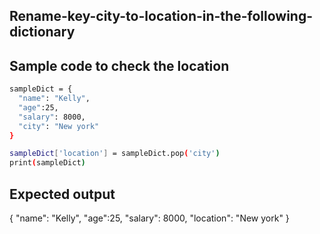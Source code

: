 ## Rename-key-city-to-location-in-the-following-dictionary
## Sample code to check the location
```sh
sampleDict = {
  "name": "Kelly",
  "age":25,
  "salary": 8000,
  "city": "New york"
}

sampleDict['location'] = sampleDict.pop('city')
print(sampleDict)
```
## Expected output
{
  "name": "Kelly",
  "age":25,
  "salary": 8000,
  "location": "New york"
}
